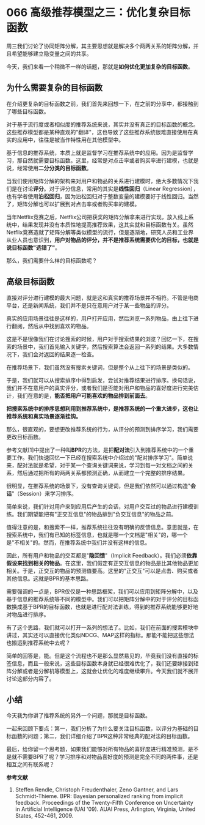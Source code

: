 # 066 高级推荐模型之三：优化复杂目标函数

周三我们讨论了协同矩阵分解，其主要思想就是解决多个两两关系的矩阵分解，并且希望能够建立隐变量之间的共享。

今天，我们来看一个稍微不一样的话题，那就是**如何优化更加复杂的目标函数**。

## 为什么需要复杂的目标函数

在介绍更复杂的目标函数之前，我们首先来回想一下，在之前的分享中，都接触到了哪些目标函数。

对于基于流行度或者相似度的推荐系统来说，其实并没有真正的目标函数的概念。这些推荐模型都是某种直观的"翻译"，这也导致了这些推荐系统很难直接使用在真实的应用中，往往是被当作特性用在其他模型中。

基于信息的推荐系统，本质上就是监督学习在推荐系统中的应用。因为是监督学习，那自然就需要目标函数。这里，经常是对点击率或者购买率进行建模，也就是说，经常使用**二分分类的目标函数**。

当我们使用矩阵分解的架构来对用户和物品的关系进行建模时，绝大多数情况下我们是在讨论**评分**。对于评分信息，常用的其实是**线性回归**（Linear
Regression），也有学者使用**泊松回归**，因为泊松回归对于整数变量的建模要好于线性回归。当然了，矩阵分解也可以扩展到对点击率或者购买率的建模。

当年Netflix竞赛之后，Netflix公司把获奖的矩阵分解拿来进行实现，放入线上系统中，结果发现并没有本质性地提高推荐效果，这其实就和目标函数有关。虽然Netflix竞赛造就了矩阵分解等类似模型的流行，但是逐渐地，研究人员和工业界从业人员也意识到，**用户对物品的评分，并不是推荐系统需要优化的目标，也就是说目标函数"选错了"**。

那么，我们需要什么样的目标函数呢？

## 高级目标函数

直接对评分进行建模的最大问题，就是这和真实的推荐场景并不相符。不管是电商平台，还是新闻系统，我们并不是只在意用户对于某一些物品的评分。

真实的应用场景往往是这样的，用户打开应用，然后浏览一系列物品，由上往下进行翻阅，然后从中找到喜欢的物品。

这是不是很像我们在讨论搜索的时候，用户对于搜索结果的浏览？回忆一下，在搜索的场景中，我们首先输入关键字，然后搜索算法会返回一系列的结果。大多数情况下，我们会对返回的结果逐一检查。

在推荐场景下，我们虽然没有搜索关键词，但是整个从上往下的场景是类似的。

于是，我们就可以从搜索排序中得到启发，尝试对推荐结果进行排序。换句话说，我们并不在意用户的真实评分，或者我们是否能对用户和物品的喜好度进行完美估计，我们在意的是，**能否把用户可能喜欢的物品排到前面去**。

**把搜索系统中的排序思想利用到推荐系统中，是推荐系统的一个重大进步，这也让推荐系统和真实场景逐渐挂钩。**

那么，很直观的，要想更改推荐系统的行为，从评分的预测到排序学习，我们需要更改目标函数。

参考文献\[1\]中提出了一种叫**BPR**的方法，是把**配对法**引入到推荐系统中的一个重要工作。我们快速回忆一下已经在搜索系统中介绍过的"配对排序学习"。简单说来，配对法就是希望，对于某一个查询关键词来说，学习到每一对文档之间的关系，然后通过把所有的两两关系都预测正确，从而建立一个完整的排序结果。

很明显，在推荐系统的场景下，没有查询关键词，但是我们依然可以通过构造"**会话**"（Session）来学习排序。

简单来说，我们针对用户来到应用后产生的会话，对用户交互过的物品进行建模训练。我们期望能把有"正交互信息"的物品排到"负交互信息"的物品之前。

值得注意的是，和搜索不一样，推荐系统往往没有明确的反馈信息。意思就是，在搜索系统中，我们有已知的标签信息，也就是哪一个文档是"相关"的，哪一个是"不相关"的。然而，在推荐系统中我们并没有这样的信息。

因此，所有用户和物品的交互都是"**隐回馈**"（Implicit
Feedback）。我们必须**依靠假设来找到相关的物品**。在这里，我们假定有正交互信息的物品是比其他物品更加相关。于是，正交互的物品的预测值要高。这里的"正交互"可以是点击、购买或者其他信息。这就是BPR的基本思路。

需要强调的一点是，BPR仅仅是一种思路框架，我们可以应用到矩阵分解中，以及基于信息的推荐系统等不同的模型中。我们可以把矩阵分解中的对于评分的目标函数换成基于BPR的目标函数，也就是进行配对法训练，得到的推荐系统能够更好地对物品进行排序。

有了这个思路，我们就可以打开一系列的想法了。比如，我们在前面的搜索模块中讲过，其实还可以直接优化类似NDCG、MAP这样的指标。那能不能把这些想法也搬运到推荐系统中去呢？

简单的回答是，能。但是这个流程也不是那么显然易见的，毕竟我们没有直接的标签信息，而且一般来说，这些目标函数本身就已经很难优化了，我们还要嫁接到矩阵分解或者是分解机等模型上，这就会让优化的难度继续攀升。今天我们就不展开讨论这部分内容了。

## 小结

今天我为你讲了推荐系统的另外一个问题，那就是目标函数。

一起来回顾下要点：第一，我们分析了为什么要关注目标函数，以评分为基础的目标函数的问题；第二，我们详细介绍了BPR这种非常经典的配对法的目标函数。

最后，给你留一个思考题，如果我们能够对所有物品的喜好度进行精准预测，是不是就不需要BPR了呢？学习排序和对物品喜好度的预测是完全不同的两件事，还是相互之间有联系呢？

**参考文献**

1.  Steffen Rendle, Christoph Freudenthaler, Zeno Gantner, and Lars
    Schmidt-Thieme. BPR: Bayesian personalized ranking from implicit
    feedback. Proceedings of the Twenty-Fifth Conference on Uncertainty
    in Artificial Intelligence (UAI '09). AUAI Press, Arlington,
    Virginia, United States, 452-461, 2009.
